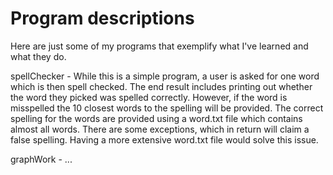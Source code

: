 # Program descriptions
Here are just some of my programs that exemplify what I've learned and what they do.

spellChecker - While this is a simple program, a user is asked for one word which is then spell checked. The end result includes printing out whether the word they picked was spelled correctly. However, if the word is misspelled the 10 closest words to the spelling will be provided. The correct spelling for the words are provided using a word.txt file which contains almost all words. There are some exceptions, which in return will claim a false spelling. Having a more extensive word.txt file would solve this issue.

graphWork - ...
